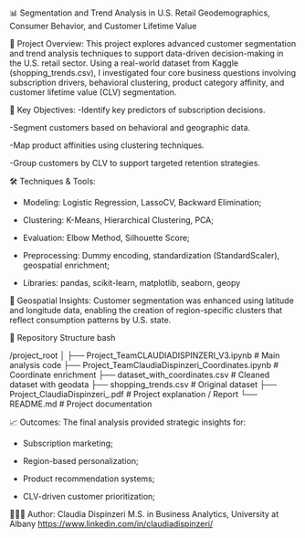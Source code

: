 📊 Segmentation and Trend Analysis in U.S. Retail
Geodemographics, Consumer Behavior, and Customer Lifetime Value


🧠 Project Overview:
This project explores advanced customer segmentation and trend analysis techniques to support data-driven decision-making in the U.S. retail sector. Using a real-world dataset from Kaggle (shopping_trends.csv), I investigated four core business questions involving subscription drivers, behavioral clustering, product category affinity, and customer lifetime value (CLV) segmentation.


📌 Key Objectives:
-Identify key predictors of subscription decisions.

-Segment customers based on behavioral and geographic data.

-Map product affinities using clustering techniques.

-Group customers by CLV to support targeted retention strategies.


🛠️ Techniques & Tools:
- Modeling: Logistic Regression, LassoCV, Backward Elimination;

- Clustering: K-Means, Hierarchical Clustering, PCA;

- Evaluation: Elbow Method, Silhouette Score;

- Preprocessing: Dummy encoding, standardization (StandardScaler), geospatial enrichment;

- Libraries: pandas, scikit-learn, matplotlib, seaborn, geopy


📍 Geospatial Insights:
Customer segmentation was enhanced using latitude and longitude data, enabling the creation of region-specific clusters that reflect consumption patterns by U.S. state.


📁 Repository Structure
bash

/project_root
│
├── Project_TeamCLAUDIADISPINZERI_V3.ipynb          # Main analysis code
├── Project_TeamClaudiaDispinzeri_Coordinates.ipynb # Coordinate enrichment
├── dataset_with_coordinates.csv                    # Cleaned dataset with geodata
├── shopping_trends.csv                             # Original dataset
├── Project_ClaudiaDispinzeri_.pdf                  # Project explanation / Report
└── README.md                                       # Project documentation



📈 Outcomes:
The final analysis provided strategic insights for:

- Subscription marketing; 

- Region-based personalization;

- Product recommendation systems;

- CLV-driven customer prioritization;

👩🏻‍💻 Author: Claudia Dispinzeri
M.S. in Business Analytics, University at Albany
https://www.linkedin.com/in/claudiadispinzeri/
